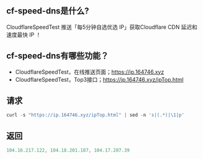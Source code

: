 ## cf-speed-dns是什么?
CloudflareSpeedTest 推送「每5分钟自选优选 IP」获取Cloudflare CDN 延迟和速度最快 IP ！

## cf-speed-dns有哪些功能？
* CloudflareSpeedTest，在线推送页面；https://ip.164746.xyz
* CloudflareSpeedTest，Top3接口；https://ip.164746.xyz/ipTop.html

## 请求
```javascript
curl -s "https://ip.164746.xyz/ipTop.html" | sed -n 's|(.*)|\1|p' 
```
## 返回
```javascript
104.16.217.122, 104.18.201.187, 104.17.207.39
```

